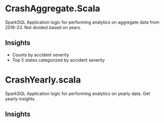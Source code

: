 # CrashAggregate.Scala

SparkSQL Application logic for performing analytics on aggregate data from 2016-23. Not divided based on years.

## Insights
- Counts by accident severity
- Top 5 states categorized by accident severity 


# CrashYearly.scala
SparkSQL Application logic for performing analytics on yearly data. Get yearly insights

## Insights
